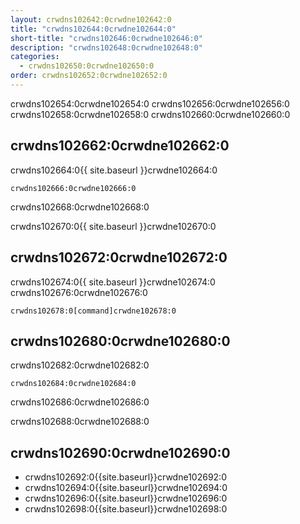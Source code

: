 ```yaml
---
layout: crwdns102642:0crwdne102642:0
title: "crwdns102644:0crwdne102644:0"
short-title: "crwdns102646:0crwdne102646:0"
description: "crwdns102648:0crwdne102648:0"
categories:
  - crwdns102650:0crwdne102650:0
order: crwdns102652:0crwdne102652:0
---
```

crwdns102654:0crwdne102654:0 crwdns102656:0crwdne102656:0 crwdns102658:0crwdne102658:0 crwdns102660:0crwdne102660:0

## crwdns102662:0crwdne102662:0

crwdns102664:0{{ site.baseurl }}crwdne102664:0

    crwdns102666:0crwdne102666:0
    

crwdns102668:0crwdne102668:0

crwdns102670:0{{ site.baseurl }}crwdne102670:0

## crwdns102672:0crwdne102672:0

crwdns102674:0{{ site.baseurl }}crwdne102674:0 crwdns102676:0crwdne102676:0

```nohighlight
crwdns102678:0[command]crwdne102678:0
```

## crwdns102680:0crwdne102680:0

crwdns102682:0crwdne102682:0

    crwdns102684:0crwdne102684:0
    

crwdns102686:0crwdne102686:0

crwdns102688:0crwdne102688:0

## crwdns102690:0crwdne102690:0

- crwdns102692:0{{site.baseurl}}crwdne102692:0
- crwdns102694:0{{site.baseurl}}crwdne102694:0
- crwdns102696:0{{site.baseurl}}crwdne102696:0
- crwdns102698:0{{site.baseurl}}crwdne102698:0